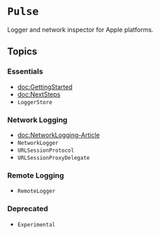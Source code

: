 # ``Pulse``

Logger and network inspector for Apple platforms.

## Topics

### Essentials

- <doc:GettingStarted>
- <doc:NextSteps>
- ``LoggerStore``

### Network Logging

- <doc:NetworkLogging-Article>
- ``NetworkLogger``
- ``URLSessionProtocol``
- ``URLSessionProxyDelegate``

### Remote Logging

- ``RemoteLogger``

### Deprecated

- ``Experimental``
